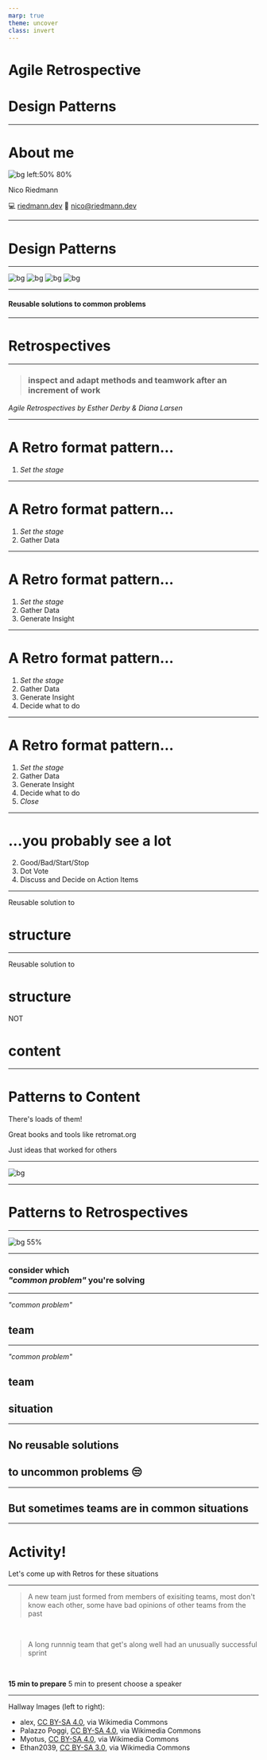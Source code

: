 ```yaml
---
marp: true
theme: uncover 
class: invert
---
```


<!--
Why?
 - Show the value of tailoring Retros to your team, while following an outline to achieve what you want
 - Link to design patterns as tools to resolve known problems 

What? 
 - Design Patterns as tool to solve known problems
 - Purpose of retrospective
 - General structure 
 - Some Patterns
 - sample situations - activity 
   - team member tension
   - really successful sprint
-->
 
# Agile Retrospective 
# Design Patterns

---

# About me

![bg left:50% 80%](/img/agile-retro-patterns//me-circle.png)

Nico Riedmann

:computer: [riedmann.dev](https://riedmann.dev)
:email: [nico@riedmann.dev](mailto:nico@riedmann.dev)

<!-- 
# About me

Started studying Teaching in Innsbruck, ended with Computer Science in Graz

5 years in IT
Team Captain @ Dynatrace

<br/>

*Best introduction I've heard so far:*
> Nico is... Nico has worked on *many* things. What are you working on right now?
-->

---

# Design Patterns

<!--
Let's start with the basic concepts. Design Patterns. 

Most of you can probably think of some design patterns right? (audience engagement - expect Software Desgin patterns)
-->

---

![bg](/img/agile-retro-patterns//hall0.bmp)
![bg](/img/agile-retro-patterns//hall1.bmp)
![bg](/img/agile-retro-patterns//hall2.bmp)
![bg](/img/agile-retro-patterns//hall3.bmp)

<!--
I was thinking more along the line of these Design Patterns. 

The concept was originally coined in architecture
-->

--- 

#### Reusable solutions to common problems

<!--
defining reusable solutions to common problems. 

Which is exactly how we apply them in software, and I'd argue agile retrospectives.
-->

---

# Retrospectives

<!--
So what is a retro for actually, the definition I like best is
-->

---
> ### inspect and adapt methods and teamwork after an increment of work

_Agile Retrospectives by Esther Derby & Diana Larsen_

<!--
a team gathering to inspect and adapt methods and teamwork after an increment of work.

Which is how Derbe and Larsen define it in their "Agile Retrospectives" book, which I am a huge fan of and which defines a pattern for retros that you probably know
-->

---

# A Retro format pattern...
1. _Set the stage_

---

# A Retro format pattern...
1. _Set the stage_
2. Gather Data

---

# A Retro format pattern...
1. _Set the stage_
2. Gather Data
3. Generate Insight

---

# A Retro format pattern...
1. _Set the stage_
2. Gather Data
3. Generate Insight
4. Decide what to do

---

# A Retro format pattern...
1. _Set the stage_
2. Gather Data
3. Generate Insight
4. Decide what to do
5. _Close_

---

# ...you probably see a lot
2. Good/Bad/Start/Stop
3. Dot Vote
4. Discuss and Decide on Action Items

<!--
Which you probably see and use a lot in this form
2. Start/Stop/Continue
3. Dot Vote
4. Discuss and Decide on Action Items

I'm not a huge fan of this exact "retro pattern", because
-->

---

Reusable solution to

# structure

<!--
It is a reusable solution to the structure of a retro
-->

---


Reusable solution to

# structure
NOT
# content

<!--
but we often use it as reusable content as well. 
-->

---

# Patterns to Content

There's loads of them! 

Great books and tools like retromat.org

Just ideas that worked for others

<!--
In terms of content or activities, there's load of them, 
whith many great books and tools like retromat collecting them. 

And they're just ideas that worked for someone in the past, we may have better ideas to fit our teams problems.
-->

---

![bg](/img/agile-retro-patterns//retromat.png)

---

# Patterns to Retrospectives

<!--
So, we have a pattern to structure and lots of sources for activities, we're set right? 
-->

---

![bg 55%](/img/agile-retro-patterns//content.jpg)

<!--
Nope. 
Following a structure like the Agile Retrospectices one and filling it with random activies, does not make for a good retro either. 

When thinking of retrospective patterns,
-->

---

### consider which <br/> _"common problem"_ you're solving

<!--
consider which common problem you're actually solving. 
-->

---


_"common problem"_

## team

<!--
conisder the team
-->

---

_"common problem"_

## team

## situation

<!--
and the situation they are facing at that moment. 
-->

---

## No reusable solutions 
## to uncommon problems :unamused: 

<!--
And as these are very much individual to the moment and people, 
we have a hard time finding reusable solutions, if there are no common problems. 
-->

---

## But sometimes teams are in common situations

<!--
Luckily often times they are still "common problems" - it may be a need to foster collaboration in a 'storming' team or sprint goals that are never achieved. 

Knowing the problem we can look at all the options out there and choose the right "reusable solutions" that fit what we need. 
-->

---

# Activity! 

Let's come up with Retros for these situations

<!--
As I'm sure you heard enough of me by now, let's get to the intersting part, let's come with retrospectives for some sample situations I've 100% made up and did not experience at some point or another... 
-->

--- 

> A new team just formed from members of exisiting teams, most don't know each other, some have bad opinions of other teams from the past
<br/>

> A long runnnig team that get's along well had an unusually successful sprint

<br/>

**15 min to prepare**
5 min to present
choose a speaker
<!--
For teams of 4(?) and spend 10min on designing a retro for this situation. 

then chose one person to present
discussion after all presentations
who knows, maybe we find some common patterns

-->

---

Hallway Images (left to right):
* alex, [CC BY-SA 4.0](https://creativecommons.org/licenses/by-sa/4.0), via Wikimedia Commons
* Palazzo Poggi, [CC BY-SA 4.0](https://creativecommons.org/licenses/by-sa/4.0), via Wikimedia Commons
* Myotus, [CC BY-SA 4.0](https://creativecommons.org/licenses/by-sa/4.0), via Wikimedia Commons
* Ethan2039, [CC BY-SA 3.0](https://creativecommons.org/licenses/by-sa/3.0), via Wikimedia Commons

<!--
What I would do: 
1: 
- needs a check in, set the mood for personal discussion. Something setting communication rules (e.g. Focus On/Off)
- Sailboat or good and bad future oriented format
- 5 whys in subgroups to get to reasons, possibly with dot voting before if too many topics
- Circle of Questions - going in a circle ask a question, next person ansers, then asks a question; to decide on ONE action and allow discussion on what and why of the action
- Appreciations: Give room for telling other team members something you appreciated them do in the retro or iteration, no one has to speak. 
Why? New team, with some previous bad opions, I'd want to focus the retro on conversation giving room for people voicing their thoughts and opinions. Sailboat helps discuss the outlook for the future and possible worries, then allows discussion of how to overcome the bad, or make sure the good happens. 
End on positive personal closing activity. 
Likley takes 1.5h!

2.
- likely doesn't need a check in, maybe just a quick "Describe your current mood in one word"
- Reflect on every story in the sprint - did it go well or not, Why? 
- "If we had ruined the last sprint what would we have done?" - collect the "Bad Sprint" on one board, then collect the opposite of this on another (https://retromat.org/en/?id=74)
- Now that we should have a decent idea of how a "good" sprint happens, decide on one SMART goal that helps make the next sprint good. 
- likely doesn't need a closing - good moment to gather feedback on the retro, e.g. 5-finger voting from 'waste of team' to 'super helpful'

Why? Team is mature and performing, so focus on 'how we can we keep doing great' without too much format 
-->